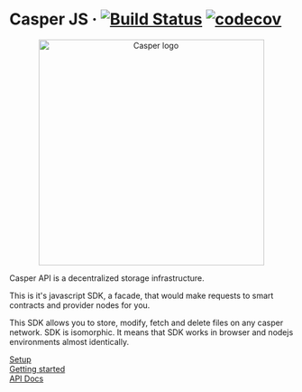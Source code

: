 # Casper JS · [![Build Status][travis-img]][travis-link]  [![codecov][codecov-img]][codecov-link]

<p align="center">
  <a href="https://vuejs.org" target="_blank" rel="noopener noreferrer">
    <img width="400" src="https://demo.casperproject.io/img/casper-logo.svg" alt="Casper logo">
  </a>
</p>

Casper API is a decentralized storage infrastructure.

This is it's javascript SDK, a facade, that would make requests to smart contracts and provider nodes for you.

This SDK allows you to store, modify, fetch and delete files on any casper network.
SDK is isomorphic. It means that SDK works in browser and nodejs environments almost identically.

[Setup][wiki-setup] <br />
[Getting started][wiki-gs] <br />
[API Docs][wiki-docs]

<!-- Badges --> 
[codecov-img]:  https://codecov.io/gh/Casper-dev/casperjs/branch/master/graph/badge.svg
[codecov-link]: https://codecov.io/gh/Casper-dev/casperjs
[travis-link]:  https://travis-ci.org/Casper-dev/casperjs
[travis-img]:   https://travis-ci.org/Casper-dev/casperjs.svg?branch=master

<!-- Links -->
[wiki-setup]: https://github.com/Casper-dev/casperjs/wiki/installing-for-nodejs
[wiki-gs]: https://github.com/Casper-dev/casperjs/wiki/basic-usage
[wiki-docs]: https://github.com/Casper-dev/casperjs/wiki/CasperApi-Constructor
